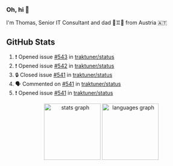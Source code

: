 ### Oh, hi 👋

I'm Thomas, Senior IT Consultant and dad 👶♊️👶 from Austria 🇦🇹

<!--
**traktuner/traktuner** is a ✨ _special_ ✨ repository because its `README.md` (this file) appears on your GitHub profile.

Here are some ideas to get you started:

- 🔭 I’m currently working on ...
- 🌱 I’m currently learning ...
- 👯 I’m looking to collaborate on ...
- 🤔 I’m looking for help with ...
- 💬 Ask me about ...
- 📫 How to reach me: ...
- 😄 Pronouns: ...
- ⚡ Fun fact: ...
-->

</div>

## GitHub Stats
<!--START_SECTION:activity-->
1. ❗ Opened issue [#543](https://github.com/traktuner/status/issues/543) in [traktuner/status](https://github.com/traktuner/status)
2. ❗ Opened issue [#542](https://github.com/traktuner/status/issues/542) in [traktuner/status](https://github.com/traktuner/status)
3. 🔒 Closed issue [#541](https://github.com/traktuner/status/issues/541) in [traktuner/status](https://github.com/traktuner/status)
4. 🗣 Commented on [#541](https://github.com/traktuner/status/issues/541#issuecomment-2768091831) in [traktuner/status](https://github.com/traktuner/status)
5. ❗ Opened issue [#541](https://github.com/traktuner/status/issues/541) in [traktuner/status](https://github.com/traktuner/status)
<!--END_SECTION:activity-->

<div align="center">
  <img src="https://github-readme-stats.vercel.app/api?username=traktuner&hide_title=false&hide_rank=false&show_icons=true&include_all_commits=true&count_private=true&disable_animations=false&theme=dracula&locale=en&hide_border=false&order=1" height="150" alt="stats graph"  />
  <img src="https://github-readme-stats.vercel.app/api/top-langs?username=traktuner&locale=en&hide_title=false&layout=compact&card_width=320&langs_count=5&theme=dracula&hide_border=false&order=2" height="150" alt="languages graph"  />
</div>
